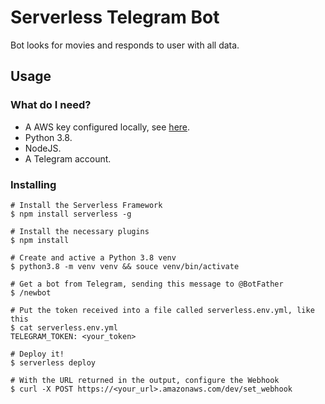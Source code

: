 # Serverless Telegram Bot

Bot looks for movies and responds to user with all data.

## Usage

### What do I need?
- A AWS key configured locally, see [here](https://serverless.com/framework/docs/providers/aws/guide/credentials/).
- Python 3.8.
- NodeJS.
- A Telegram account.

### Installing
```
# Install the Serverless Framework
$ npm install serverless -g

# Install the necessary plugins
$ npm install

# Create and active a Python 3.8 venv
$ python3.8 -m venv venv && souce venv/bin/activate

# Get a bot from Telegram, sending this message to @BotFather
$ /newbot

# Put the token received into a file called serverless.env.yml, like this
$ cat serverless.env.yml
TELEGRAM_TOKEN: <your_token>

# Deploy it!
$ serverless deploy

# With the URL returned in the output, configure the Webhook
$ curl -X POST https://<your_url>.amazonaws.com/dev/set_webhook

